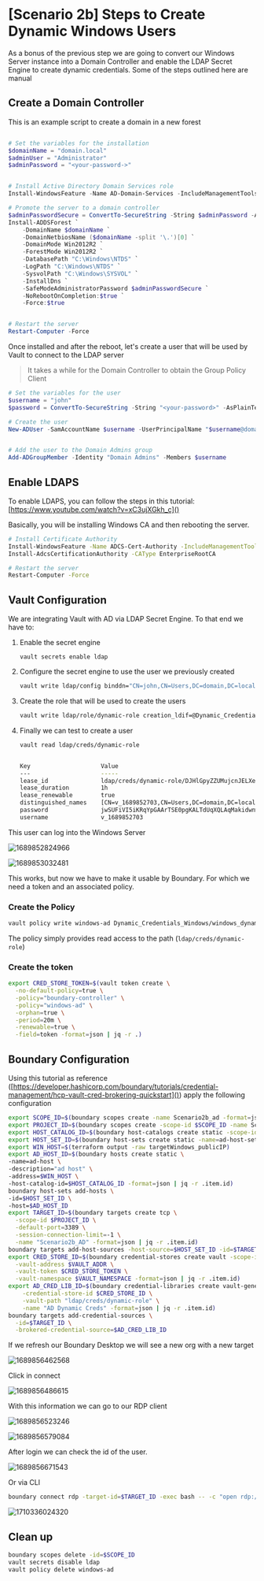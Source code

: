 # [Scenario 2b] Steps to Create Dynamic Windows Users

As a bonus of the previous step we are going to convert our Windows Server instance into a Domain Controller and enable the LDAP Secret Engine to create dynamic credentials. Some of the steps outlined here are manual

## Create a Domain Controller

This is an example script to create a domain in a new forest

```powershell

# Set the variables for the installation
$domainName = "domain.local"
$adminUser = "Administrator"
$adminPassword = "<your-password->"


# Install Active Directory Domain Services role
Install-WindowsFeature -Name AD-Domain-Services -IncludeManagementTools

# Promote the server to a domain controller
$adminPasswordSecure = ConvertTo-SecureString -String $adminPassword -AsPlainText -Force
Install-ADDSForest `
    -DomainName $domainName `
    -DomainNetbiosName ($domainName -split '\.')[0] `
    -DomainMode Win2012R2 `
    -ForestMode Win2012R2 `
    -DatabasePath "C:\Windows\NTDS" `
    -LogPath "C:\Windows\NTDS" `
    -SysvolPath "C:\Windows\SYSVOL" `
    -InstallDns `
    -SafeModeAdministratorPassword $adminPasswordSecure `
    -NoRebootOnCompletion:$true `
    -Force:$true


# Restart the server
Restart-Computer -Force
```

Once installed and after the reboot, let's create a user that will be used by Vault to connect to the LDAP server

> It takes a while for the Domain Controller to obtain the Group Policy Client

```powershell
# Set the variables for the user
$username = "john"
$password = ConvertTo-SecureString -String "<your-password>" -AsPlainText -Force

# Create the user
New-ADUser -SamAccountName $username -UserPrincipalName "$username@domain.local" -Name $username -GivenName $username -Surname "Doe" -Enabled $true -PasswordNeverExpires $true -AccountPassword $password


# Add the user to the Domain Admins group
Add-ADGroupMember -Identity "Domain Admins" -Members $username
```

## Enable LDAPS

To enable LDAPS, you can follow the steps in this tutorial: [https://www.youtube.com/watch?v=xC3ujXGkh_c]()

Basically, you will be installing Windows CA and then rebooting the server.

```bash
# Install Certificate Authority
Install-WindowsFeature -Name ADCS-Cert-Authority -IncludeManagementTools
Install-AdcsCertificationAuthority -CAType EnterpriseRootCA

# Restart the server
Restart-Computer -Force
```

## Vault Configuration

We are integrating Vault with AD via LDAP Secret Engine. To that end we have to:

1. Enable the secret engine

   ```
   vault secrets enable ldap
   ```
2. Configure the secret engine to use the user we previously created

   ```bash
   vault write ldap/config binddn="CN=john,CN=Users,DC=domain,DC=local" bindpass=<password> url=ldaps://$(terraform output -raw targetWindows_privateIP) schema=ad insecure_tls=true
   ```
3. Create the role that will be used to create the users

   ```bash
   vault write ldap/role/dynamic-role creation_ldif=@Dynamic_Credentials_Windows/creation.ldif deletion_ldif=@Dynamic_Credentials_Windows/deletion.ldif rollback_ldif=@Dynamic_Credentials_Windows/deletion.ldif default_ttl=1h max_ttl=24h username_template="v_{{unix_time}}"
   ```
4. Finally we can test to create a user

   ```bash
   vault read ldap/creds/dynamic-role


   Key                    Value
   ---                    -----
   lease_id               ldap/creds/dynamic-role/DJHlGpyZZUMujcnJELXelY6u.c2sG1
   lease_duration         1h
   lease_renewable        true
   distinguished_names    [CN=v_1689852703,CN=Users,DC=domain,DC=local CN=v_1689852703,CN=Users,DC=domain,DC=local CN=Domain Admins,CN=Users,DC=domain,DC=local]
   password               jwSUFiVI5iKRqYpGAArTSE0pgKALTdUqXQLAqMakidwnwxYVvzf0MTbkqPrUQ9Jb
   username               v_1689852703
   ```

This user can log into the Windows Server

![1689852824966](image/README/1689852824966.png)

![1689853032481](image/README/1689853032481.png)

This works, but now we have to make it usable by Boundary. For which we need a token and an associated policy.

### Create the Policy

```bash
vault policy write windows-ad Dynamic_Credentials_Windows/windows_dynamic.hcl
```

The policy simply provides read access to the path (`ldap/creds/dynamic-role`)

### Create the token

```bash
export CRED_STORE_TOKEN=$(vault token create \
  -no-default-policy=true \
  -policy="boundary-controller" \
  -policy="windows-ad" \
  -orphan=true \
  -period=20m \
  -renewable=true \
  -field=token -format=json | jq -r .)
```

## Boundary Configuration

Using this tutorial as reference ([https://developer.hashicorp.com/boundary/tutorials/credential-management/hcp-vault-cred-brokering-quickstart]()) apply the following configuration

```bash
export SCOPE_ID=$(boundary scopes create -name Scenario2b_ad -format=json | jq -r .item.id)
export PROJECT_ID=$(boundary scopes create -scope-id $SCOPE_ID -name Scenario2b_ad-project -format=json | jq -r .item.id)
export HOST_CATALOG_ID=$(boundary host-catalogs create static -scope-id=$PROJECT_ID -name=ad-catalog -format=json | jq -r .item.id)
export HOST_SET_ID=$(boundary host-sets create static -name=ad-host-set -host-catalog-id=$HOST_CATALOG_ID -format=json  | jq -r .item.id)
export WIN_HOST=$(terraform output -raw targetWindows_publicIP)
export AD_HOST_ID=$(boundary hosts create static \
-name=ad-host \
-description="ad host" \
-address=$WIN_HOST \
-host-catalog-id=$HOST_CATALOG_ID -format=json | jq -r .item.id)
boundary host-sets add-hosts \
-id=$HOST_SET_ID \
-host=$AD_HOST_ID
export TARGET_ID=$(boundary targets create tcp \
  -scope-id $PROJECT_ID \
  -default-port=3389 \
  -session-connection-limit=-1 \
  -name "Scenario2b_AD" -format=json | jq -r .item.id)
boundary targets add-host-sources -host-source=$HOST_SET_ID -id=$TARGET_ID
export CRED_STORE_ID=$(boundary credential-stores create vault -scope-id $PROJECT_ID \
  -vault-address $VAULT_ADDR \
  -vault-token $CRED_STORE_TOKEN \
  -vault-namespace $VAULT_NAMESPACE -format=json | jq -r .item.id)
export AD_CRED_LIB_ID=$(boundary credential-libraries create vault-generic \
    -credential-store-id $CRED_STORE_ID \
    -vault-path "ldap/creds/dynamic-role" \
    -name "AD Dynamic Creds" -format=json | jq -r .item.id)
boundary targets add-credential-sources \
  -id=$TARGET_ID \
  -brokered-credential-source=$AD_CRED_LIB_ID
```

If we refresh our Boundary Desktop we will see a new org with a new target

![1689856462568](image/README/1689856462568.png)

Click in connect

![1689856486615](image/README/1689856486615.png)

With this information we can go to our RDP client

![1689856523246](image/README/1689856523246.png)

![1689856579084](image/README/1689856579084.png)

After login we can check the id of the user.

![1689856671543](image/README/1689856671543.png)

Or via CLI

```bash
boundary connect rdp -target-id=$TARGET_ID -exec bash -- -c "open rdp://full%20address=s={{boundary.addr}} && sleep 6000"
```

![1710336024320](image/README/1710336024320.png)

## Clean up

```bash
boundary scopes delete -id=$SCOPE_ID
vault secrets disable ldap
vault policy delete windows-ad
```
